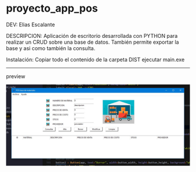 # proyecto_app_pos
DEV: Elias Escalante

DESCRIPCION:
Aplicación de escritorio desarrollada con PYTHON para realizar un CRUD sobre una base de datos.
También permite exportar la base y asi como también la consulta.

Instalación:
Copiar todo el contenido de la carpeta DIST
ejecutar main.exe



----

preview

![Texto alternativo](https://github.com/eliasescalante/app_pos_proyecto_final_utn/blob/main/img/Capture_app_nueva.JPG)
